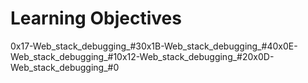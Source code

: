<h1>Learning Objectives</h1>
0x17-Web_stack_debugging_#30x1B-Web_stack_debugging_#40x0E-Web_stack_debugging_#10x12-Web_stack_debugging_#20x0D-Web_stack_debugging_#0